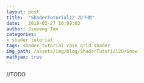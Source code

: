 ```yaml
---
layout: post
title:  "ShaderTutorial12 2D下雨"
date:   2018-03-27 16:09:03
author: Jiepeng Tan
categories: 
- shader tutorial
tags: shader_tutorial rain grid shader
img_path: /assets/img/blog/ShaderTutorial2D/Snow
mathjax: true
---
```

 
//TODO 

